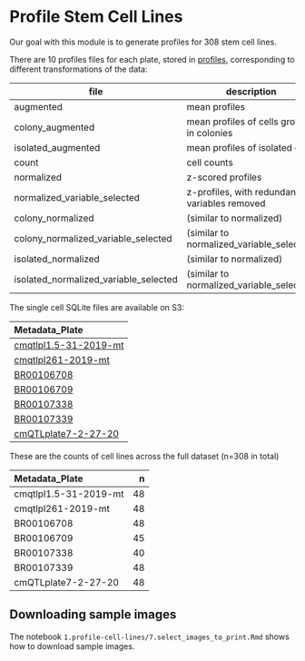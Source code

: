 # Profile Stem Cell Lines

Our goal with this module is to generate profiles for 308 stem cell lines. 

There are 10 profiles files for each plate, stored in [profiles](https://github.com/broadinstitute/cmQTL/tree/master/1.profile-cell-lines/profiles), corresponding to different transformations of the data:

| file | description |
|-------------|---|
|augmented | mean profiles |
|colony_augmented | mean profiles of cells growing in colonies |
|isolated_augmented | mean profiles of isolated cells |
|count | cell counts |
|normalized | z-scored profiles |
|normalized_variable_selected | z-profiles, with redundant variables removed |
|colony_normalized | (similar to normalized) |
|colony_normalized_variable_selected | (similar to normalized_variable_selected) |
|isolated_normalized | (similar to normalized) |
|isolated_normalized_variable_selected | (similar to normalized_variable_selected) |

The single cell SQLite files are available on S3:

|Metadata_Plate|
|:-------------|
| [cmqtlpl1.5-31-2019-mt](https://imaging-platform.s3.amazonaws.com/projects/2018_06_05_cmQTL/workspace/backend/2019_06_10_Batch3/cmqtlpl1.5-31-2019-mt/cmqtlpl1.5-31-2019-mt.sqlite) |
| [cmqtlpl261-2019-mt](https://imaging-platform.s3.amazonaws.com/projects/2018_06_05_cmQTL/workspace/backend/2019_06_10_Batch3/cmqtlpl261-2019-mt/cmqtlpl261-2019-mt.sqlite) |
| [BR00106708](https://imaging-platform.s3.amazonaws.com/projects/2018_06_05_cmQTL/workspace/backend/2019_08_15_Batch4/BR00106708/BR00106708.sqlite) |
| [BR00106709](https://imaging-platform.s3.amazonaws.com/projects/2018_06_05_cmQTL/workspace/backend/2019_08_15_Batch4/BR00106709/BR00106709.sqlite) |
| [BR00107338](https://imaging-platform.s3.amazonaws.com/projects/2018_06_05_cmQTL/workspace/backend/2019_09_06_Batch5/BR00107338/BR00107338.sqlite) |
| [BR00107339](https://imaging-platform.s3.amazonaws.com/projects/2018_06_05_cmQTL/workspace/backend/2019_09_06_Batch5/BR00107339/BR00107339.sqlite) |
| [cmQTLplate7-2-27-20](https://imaging-platform.s3.amazonaws.com/projects/2018_06_05_cmQTL/workspace/backend/2020_03_05_Batch6/cmQTLplate7-2-27-20/cmQTLplate7-2-27-20.sqlite) |


These are the counts of cell lines across the full dataset (n=308 in total)

|Metadata_Plate        |  n|
|:---------------------|--:|
|cmqtlpl1.5-31-2019-mt | 48|
|cmqtlpl261-2019-mt    | 48|
|BR00106708            | 48|
|BR00106709            | 45|
|BR00107338            | 40|
|BR00107339            | 48|
|cmQTLplate7-2-27-20   | 48|

## Downloading sample images

The notebook `⁨1.profile-cell-lines⁩/7.select_images_to_print.Rmd` shows how to download sample images.

